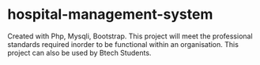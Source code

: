 # hospital-management-system
Created with Php, Mysqli, Bootstrap. This project will meet the professional standards required inorder to be functional within an organisation. This project can also be used by Btech Students.
